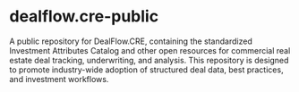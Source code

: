 # dealflow.cre-public
A public repository for DealFlow.CRE, containing the standardized Investment Attributes Catalog and other open resources for commercial real estate deal tracking, underwriting, and analysis. This repository is designed to promote industry-wide adoption of structured deal data, best practices, and investment workflows.
